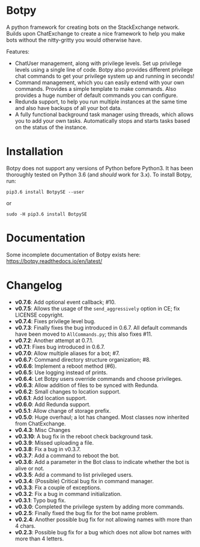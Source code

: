 # Botpy

A python framework for creating bots on the StackExchange network.
Builds upon ChatExchange to create a nice framework to help you make bots
without the nitty-gritty you would otherwise have.

Features:

 - ChatUser management, along with privilege levels.
   Set up privilege levels using a single line of code.
   Botpy also provides different privilege chat commands to
   get your privilege system up and running in seconds!
 - Command management, which you can easily extend with your own commands.
   Provides a simple template to make commands.
   Also provides a huge number of default commands you can configure.
 - Redunda support, to help you run multiple instances at the same time
   and also have backups of all your bot data.
 - A fully functional background task manager using threads,
   which allows you to add your own tasks.
   Automatically stops and starts tasks based on the status of the instance. 

# Installation

Botpy does not support any versions of Python before Python3.
It has been thoroughly tested on Python 3.6 (and *should* work for 3.x).
To install Botpy, run:

    pip3.6 install BotpySE --user

or

    sudo -H pip3.6 install BotpySE

# Documentation

Some incomplete documentation of Botpy exists here: 
https://botpy.readthedocs.io/en/latest/ 

# Changelog

 - **v0.7.6**: Add optional event callback; #10.
 - **v0.7.5**: Allows the usage of the `send_aggressively` option in CE;
   fix LICENSE copyright.
 - **v0.7.4**: Fixes privilege level bug.
 - **v0.7.3**: Finally fixes the bug introduced in 0.6.7.
   All default commands have been moved to `AllCommands.py`; this also fixes #11. 
 - **v0.7.2**: Another attempt at 0.7.1.
 - **v0.7.1**: Fixes bug introduced in 0.6.7.
 - **v0.7.0**: Allow multiple aliases for a bot; #7.
 - **v0.6.7**: Command directory structure organization; #8.
 - **v0.6.6**: Implement a reboot method (#6).
 - **v0.6.5**: Use logging instead of prints.
 - **v0.6.4**: Let Botpy users override commands and choose privileges.
 - **v0.6.3**: Allow addition of files to be synced with Redunda.
 - **v0.6.2**: Small changes to location support.
 - **v0.6.1**: Add location support.
 - **v0.6.0**: Add Redunda support.
 - **v0.5.1**: Allow change of storage prefix.
 - **v0.5.0**: Huge overhaul; a lot has changed.
   Most classes now inherited from ChatExchange.
 - **v0.4.3**: Misc Changes
 - **v0.3.10**: A bug fix in the reboot check background task.
 - **v0.3.9**: Missed uploading a file.
 - **v0.3.8**: Fix a bug in v0.3.7.
 - **v0.3.7**: Add a command to reboot the bot.
 - **v0.3.6**: Add a parameter in the Bot class to indicate whether the bot is alive or not.
 - **v0.3.5**: Add a command to list privileged users.
 - **v0.3.4**: (Possible) Critical bug fix in command manager.
 - **v0.3.3**: Fix a couple of exceptions.
 - **v0.3.2**: Fix a bug in command initialization. 
 - **v0.3.1**: Typo bug fix.
 - **v0.3.0**: Completed the privilege system by adding more commands.
 - **v0.2.5**: Finally fixed the bug fix for the bot name problem.
 - **v0.2.4**: Another possible bug fix for not allowing names with more than 4 chars.
 - **v0.2.3**: Possible bug fix for a bug which does not allow bot names with
   more than 4 letters.

